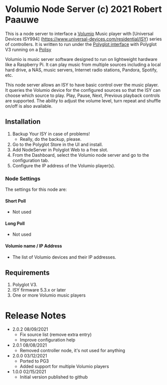 
# Volumio Node Server (c) 2021 Robert Paauwe

This is a node server to interface a [Volumio](http://www.volumio.org) Music player with
[Universal Devices ISY994] (https://www.universal-devices.com/residential/ISY) series of
controllers. It is written to run under the
[Polyglot interface](http://www.universal-devices.com/developers/polyglot/docs/) with
Polyglot V3 running on a [Polisy](https://www.universal-devices.com/product/polisy/)

Volumio is music server software designed to run on lightweight hardware like a Raspberry Pi.
It can play music from multiple sources including a local hard drive, a NAS, music servers,
Internet radio stations, Pandora, Spotify, etc.

This node server allows an ISY to have basic control over the music player. It queries the
Volumio device for the configured sources so that the ISY can choose which source to play.
Play, Pause, Next, Previous playback controls are supported. The ability to adjust the volume
level, turn repeat and shuffle on/off is also available.


## Installation

1. Backup Your ISY in case of problems!
   * Really, do the backup, please.
2. Go to the Polyglot Store in the UI and install.
3. Add NodeServer in Polyglot Web to a free slot.
4. From the Dashboard, select the Volumio node server and go to the configuration tab.
5. Configure the IP address of the Volumio player(s).

### Node Settings
The settings for this node are:

#### Short Poll
   * Not used
#### Long Poll
   * Not used

#### Volumio name / IP Address
   * The list of Volumio devices and their IP addresses.


## Requirements

1. Polyglot V3.
2. ISY firmware 5.3.x or later
3. One or more Volumio music players

# Release Notes

- 2.0.2 08/09/2021
   - Fix source list (remove extra entry)
   - Improve configuration help
- 2.0.1 08/08/2021
   - Removed controller node, it's not used for anything
- 2.0.0 03/12/2021
   - Ported to PG3
   - Added support for multiple Volumio players
- 1.0.0 02/15/2021
   - Initial version published to github
